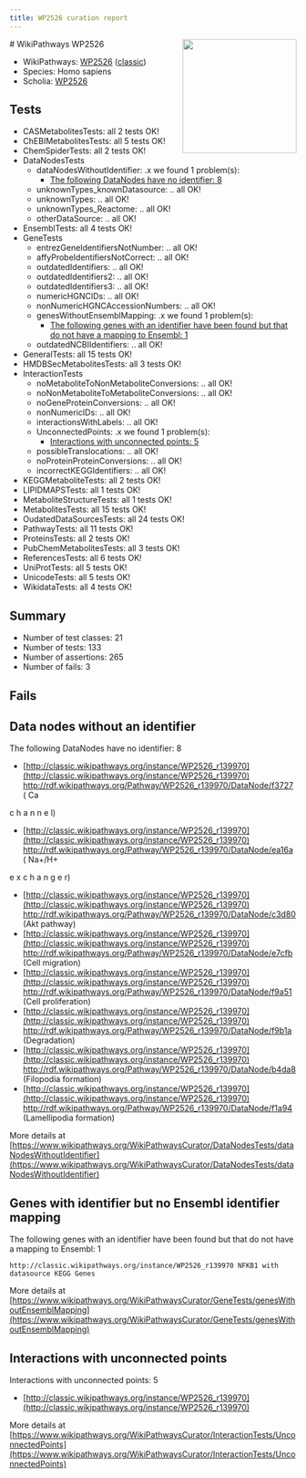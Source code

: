 ```yaml
---
title: WP2526 curation report
---
```


<img style="float: right; width: 200px" src="https://upload.wikimedia.org/wikipedia/commons/thumb/8/83/Wplogo_with_text_500.png/640px-Wplogo_with_text_500.png" />
# WikiPathways WP2526

* WikiPathways: [WP2526](https://wikipathways.org/pathways/WP2526) ([classic](https://classic.wikipathways.org/instance/WP2526))
* Species: Homo sapiens
* Scholia: [WP2526](https://scholia.toolforge.org/wikipathways/WP2526)
## Tests
* CASMetabolitesTests: all 2 tests OK!
* ChEBIMetabolitesTests: all 5 tests OK!
* ChemSpiderTests: all 2 tests OK!
* DataNodesTests
    * dataNodesWithoutIdentifier: .x we found 1 problem(s):
        * [The following DataNodes have no identifier: 8](#d2d32fa7)
    * unknownTypes_knownDatasource: .. all OK!
    * unknownTypes: .. all OK!
    * unknownTypes_Reactome: .. all OK!
    * otherDataSource: .. all OK!
* EnsemblTests: all 4 tests OK!
* GeneTests
    * entrezGeneIdentifiersNotNumber: .. all OK!
    * affyProbeIdentifiersNotCorrect: .. all OK!
    * outdatedIdentifiers: .. all OK!
    * outdatedIdentifiers2: .. all OK!
    * outdatedIdentifiers3: .. all OK!
    * numericHGNCIDs: .. all OK!
    * nonNumericHGNCAccessionNumbers: .. all OK!
    * genesWithoutEnsemblMapping: .x we found 1 problem(s):
        * [The following genes with an identifier have been found but that do not have a mapping to Ensembl: 1](#40286d83)
    * outdatedNCBIIdentifiers: .. all OK!
* GeneralTests: all 15 tests OK!
* HMDBSecMetabolitesTests: all 3 tests OK!
* InteractionTests
    * noMetaboliteToNonMetaboliteConversions: .. all OK!
    * noNonMetaboliteToMetaboliteConversions: .. all OK!
    * noGeneProteinConversions: .. all OK!
    * nonNumericIDs: .. all OK!
    * interactionsWithLabels: .. all OK!
    * UnconnectedPoints: .x we found 1 problem(s):
        * [Interactions with unconnected points: 5](#35a61add)
    * possibleTranslocations: .. all OK!
    * noProteinProteinConversions: .. all OK!
    * incorrectKEGGIdentifiers: .. all OK!
* KEGGMetaboliteTests: all 2 tests OK!
* LIPIDMAPSTests: all 1 tests OK!
* MetaboliteStructureTests: all 1 tests OK!
* MetabolitesTests: all 15 tests OK!
* OudatedDataSourcesTests: all 24 tests OK!
* PathwayTests: all 11 tests OK!
* ProteinsTests: all 2 tests OK!
* PubChemMetabolitesTests: all 3 tests OK!
* ReferencesTests: all 6 tests OK!
* UniProtTests: all 5 tests OK!
* UnicodeTests: all 5 tests OK!
* WikidataTests: all 4 tests OK!


## Summary

* Number of test classes: 21
* Number of tests: 133
* Number of assertions: 265
* Number of fails: 3

## Fails

<a name="d2d32fa7" />

## Data nodes without an identifier

The following DataNodes have no identifier: 8

* [http://classic.wikipathways.org/instance/WP2526_r139970](http://classic.wikipathways.org/instance/WP2526_r139970) http://rdf.wikipathways.org/Pathway/WP2526_r139970/DataNode/f3727 (
Ca

c
h
a
n
n
e
l)
* [http://classic.wikipathways.org/instance/WP2526_r139970](http://classic.wikipathways.org/instance/WP2526_r139970) http://rdf.wikipathways.org/Pathway/WP2526_r139970/DataNode/ea16a (
Na+/H+

e
x
c
h
a
n
g
e
r)
* [http://classic.wikipathways.org/instance/WP2526_r139970](http://classic.wikipathways.org/instance/WP2526_r139970) http://rdf.wikipathways.org/Pathway/WP2526_r139970/DataNode/c3d80 (Akt
pathway)
* [http://classic.wikipathways.org/instance/WP2526_r139970](http://classic.wikipathways.org/instance/WP2526_r139970) http://rdf.wikipathways.org/Pathway/WP2526_r139970/DataNode/e7cfb (Cell migration)
* [http://classic.wikipathways.org/instance/WP2526_r139970](http://classic.wikipathways.org/instance/WP2526_r139970) http://rdf.wikipathways.org/Pathway/WP2526_r139970/DataNode/f9a51 (Cell proliferation)
* [http://classic.wikipathways.org/instance/WP2526_r139970](http://classic.wikipathways.org/instance/WP2526_r139970) http://rdf.wikipathways.org/Pathway/WP2526_r139970/DataNode/f9b1a (Degradation)
* [http://classic.wikipathways.org/instance/WP2526_r139970](http://classic.wikipathways.org/instance/WP2526_r139970) http://rdf.wikipathways.org/Pathway/WP2526_r139970/DataNode/b4da8 (Filopodia
formation)
* [http://classic.wikipathways.org/instance/WP2526_r139970](http://classic.wikipathways.org/instance/WP2526_r139970) http://rdf.wikipathways.org/Pathway/WP2526_r139970/DataNode/f1a94 (Lamellipodia
formation)


More details at [https://www.wikipathways.org/WikiPathwaysCurator/DataNodesTests/dataNodesWithoutIdentifier](https://www.wikipathways.org/WikiPathwaysCurator/DataNodesTests/dataNodesWithoutIdentifier)

<a name="40286d83" />

## Genes with identifier but no Ensembl identifier mapping

The following genes with an identifier have been found but that do not have a mapping to Ensembl: 1
```
http://classic.wikipathways.org/instance/WP2526_r139970 NFKB1 with datasource KEGG Genes
```

More details at [https://www.wikipathways.org/WikiPathwaysCurator/GeneTests/genesWithoutEnsemblMapping](https://www.wikipathways.org/WikiPathwaysCurator/GeneTests/genesWithoutEnsemblMapping)

<a name="35a61add" />

## Interactions with unconnected points

Interactions with unconnected points: 5

* [http://classic.wikipathways.org/instance/WP2526_r139970](http://classic.wikipathways.org/instance/WP2526_r139970)


More details at [https://www.wikipathways.org/WikiPathwaysCurator/InteractionTests/UnconnectedPoints](https://www.wikipathways.org/WikiPathwaysCurator/InteractionTests/UnconnectedPoints)

